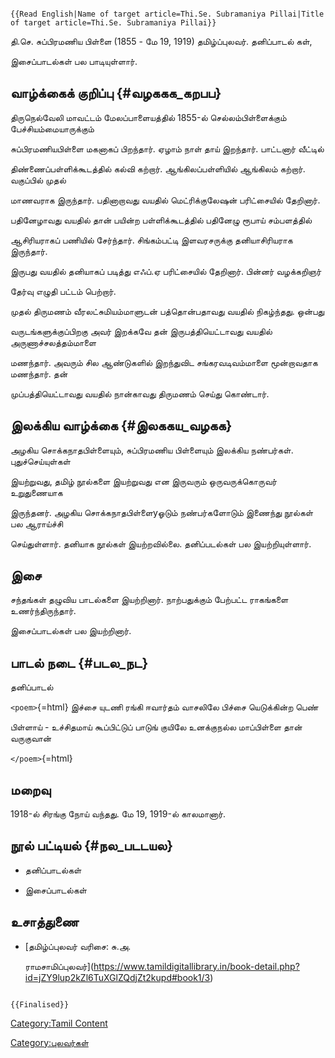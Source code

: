 ```{=mediawiki}
{{Read English|Name of target article=Thi.Se. Subramaniya Pillai|Title of target article=Thi.Se. Subramaniya Pillai}}
```
தி.செ. சுப்பிரமணிய பிள்ளை (1855 - மே 19, 1919) தமிழ்ப்புலவர். தனிப்பாடல் கள்,
இசைப்பாடல்கள் பல பாடியுள்ளார்.

## வாழ்க்கைக் குறிப்பு {#வழககக_கறபப}

திருநெல்வேலி மாவட்டம் மேலப்பாளையத்தில் 1855-ல் செல்லம்பிள்ளைக்கும் பேச்சியம்மையாருக்கும்
சுப்பிரமணியபிள்ளை மகனாகப் பிறந்தார். ஏழாம் நாள் தாய் இறந்தார். பாட்டனார் வீட்டில்
திண்ணைப்பள்ளிக்கூடத்தில் கல்வி கற்றார். ஆங்கிலப்பள்ளியில் ஆங்கிலம் கற்றார். வகுப்பில் முதல்
மாணவராக இருந்தார். பதினாறாவது வயதில் மெட்ரிக்குலேஷன் பரிட்சையில் தேறினார்.
பதினேழாவது வயதில் தான் பயின்ற பள்ளிக்கூடத்தில் பதினேழு ரூபாய் சம்பளத்தில்
ஆசிரியராகப் பணியில் சேர்ந்தார். சிங்கம்பட்டி இளவரசருக்கு தனியாசிரியராக இருந்தார்.
இருபது வயதில் தனியாகப் படித்து எஃப்.ஏ பரிட்சையில் தேறினார். பின்னர் வழக்கறிஞர்
தேர்வு எழுதி பட்டம் பெற்றார்.

முதல் திருமணம் வீரலட்சுமியம்மாளுடன் பத்தொன்பதாவது வயதில் நிகழ்ந்தது. ஒன்பது
வருடங்களுக்குப்பிறகு அவர் இறக்கவே தன் இருபத்தியெட்டாவது வயதில் அருணாச்சலத்தம்மாளை
மணந்தார். அவரும் சில ஆண்டுகளில் இறந்துவிட சங்கரவடிவம்மாளை மூன்றாவதாக மணந்தார். தன்
முப்பத்தியெட்டாவது வயதில் நான்காவது திருமணம் செய்து கொண்டார்.

## இலக்கிய வாழ்க்கை {#இலககய_வழகக}

அழகிய சொக்கநாதபிள்ளையும், சுப்பிரமணிய பிள்ளையும் இலக்கிய நண்பர்கள். புதுச்செய்யுள்கள்
இயற்றுவது, தமிழ் நூல்களை இயற்றுவது என இருவரும் ஒருவருக்கொருவர் உறுதுணையாக
இருந்தனர். அழகிய சொக்கநாதபிள்ளைyஓடும் நண்பர்களோடும் இணைந்து நூல்கள் பல ஆராய்ச்சி
செய்துள்ளார். தனியாக நூல்கள் இயற்றவில்லை. தனிப்படல்கள் பல இயற்றியுள்ளார்.

## இசை

சந்தங்கள் தழுவிய பாடல்களை இயற்றினார். நாற்பதுக்கும் பேற்பட்ட ராகங்களை உணர்ந்திருந்தார்.
இசைப்பாடல்கள் பல இயற்றினார்.

## பாடல் நடை {#படல_நட}

தனிப்பாடல்

`<poem>`{=html} இச்சை யுடணி ரங்கி ஈவார்தம் வாசலிலே பிச்சை யெடுக்கின்ற பெண்
பிள்ளாய் - உச்சிதமாய் கூப்பிட்டுப் பாடுங் குயிலே உனக்குநல்ல மாப்பிள்ளை தான் வருகுவான்
`</poem>`{=html}

## மறைவு

1918-ல் சிரங்கு நோய் வந்தது. மே 19, 1919-ல் காலமானார்.

## நூல் பட்டியல் {#நல_படடயல}

-   தனிப்பாடல்கள்
-   இசைப்பாடல்கள்

## உசாத்துணை

-   [தமிழ்ப்புலவர் வரிசை: சு.அ.
    ராமசாமிப்புலவர்](https://www.tamildigitallibrary.in/book-detail.php?id=jZY9lup2kZl6TuXGlZQdjZt2kupd#book1/3)

```{=mediawiki}
{{Finalised}}
```
[Category:Tamil Content](Category:Tamil_Content "wikilink")
[Category:புலவர்கள்](Category:புலவர்கள் "wikilink")
